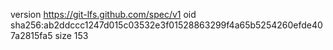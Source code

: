 version https://git-lfs.github.com/spec/v1
oid sha256:ab2ddccc1247d015c03532e3f01528863299f4a65b5254260efde407a2815fa5
size 153

